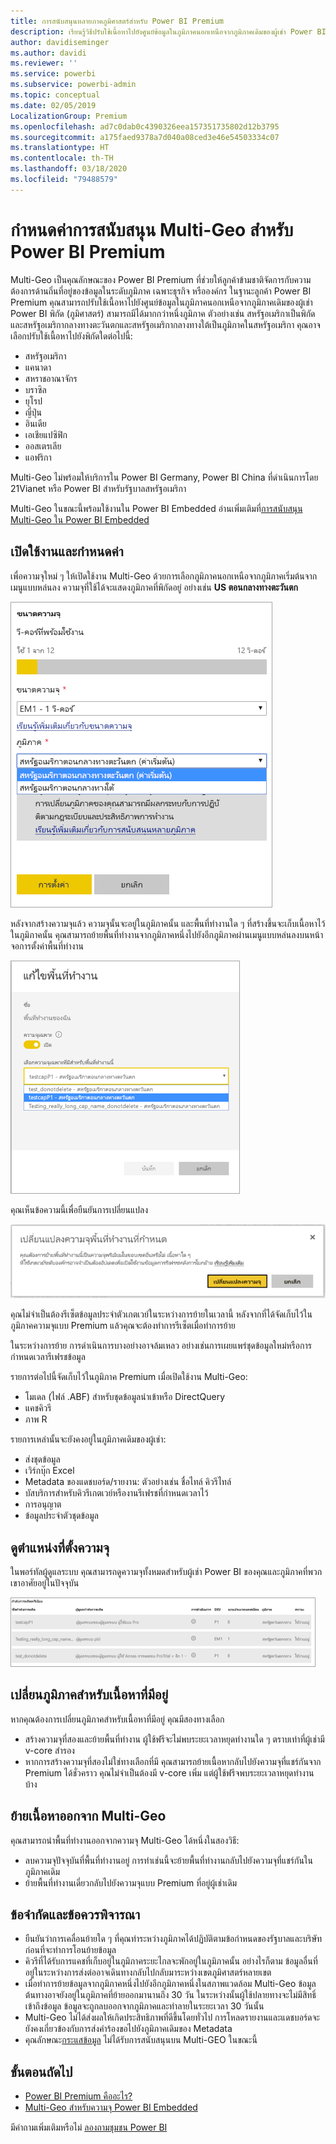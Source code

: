 ```yaml
---
title: การสนับสนุนหลายภาคภูมิศาสตร์สำหรับ Power BI Premium
description: เรียนรู้วิธีปรับใช้เนื้อหาไปยังศูนย์ข้อมูลในภูมิภาคนอกเหนือจากภูมิภาคเดิมของผู้เช่า Power BI
author: davidiseminger
ms.author: davidi
ms.reviewer: ''
ms.service: powerbi
ms.subservice: powerbi-admin
ms.topic: conceptual
ms.date: 02/05/2019
LocalizationGroup: Premium
ms.openlocfilehash: ad7c0dab0c4390326eea157351735802d12b3795
ms.sourcegitcommit: a175faed9378a7d040a08ced3e46e54503334c07
ms.translationtype: HT
ms.contentlocale: th-TH
ms.lasthandoff: 03/18/2020
ms.locfileid: "79488579"
---
```

# <a name="configure-multi-geo-support-for-power-bi-premium"></a>กำหนดค่าการสนับสนุน Multi-Geo สำหรับ Power BI Premium

Multi-Geo เป็นคุณลักษณะของ Power BI Premium ที่ช่วยให้ลูกค้าข้ามชาติจัดการกับความต้องการด้านถิ่นที่อยู่ของข้อมูลในระดับภูมิภาค เฉพาะธุรกิจ หรือองค์กร ในฐานะลูกค้า Power BI Premium คุณสามารถปรับใช้เนื้อหาไปยังศูนย์ข้อมูลในภูมิภาคนอกเหนือจากภูมิภาคเดิมของผู้เช่า Power BI พิกัด (ภูมิศาสตร์) สามารถมีได้มากกว่าหนึ่งภูมิภาค ตัวอย่างเช่น สหรัฐอเมริกาเป็นพิกัด และสหรัฐอเมริกากลางทางตะวันตกและสหรัฐอเมริกากลางทางใต้เป็นภูมิภาคในสหรัฐอเมริกา คุณอาจเลือกปรับใช้เนื้อหาไปยังพิกัดใดต่อไปนี้:

- สหรัฐอเมริกา
- แคนาดา
- สหราชอาณาจักร
- บราซิล
- ยุโรป
- ญี่ปุ่น
- อินเดีย
- เอเชียแปซิฟิก
- ออสเตรเลีย
- แอฟริกา

Multi-Geo ไม่พร้อมให้บริการใน Power BI Germany, Power BI China ที่ดำเนินการโดย 21Vianet หรือ Power BI สำหรับรัฐบาลสหรัฐอเมริกา

Multi-Geo ในขณะนี้พร้อมใช้งานใน Power BI Embedded อ่านเพิ่มเติมที่[การสนับสนุน Multi-Geo ใน Power BI Embedded](developer/embedded/embedded-multi-geo.md)

## <a name="enable-and-configure"></a>เปิดใช้งานและกำหนดค่า

เพื่อความจุใหม่ ๆ ให้เปิดใช้งาน Multi-Geo ด้วยการเลือกภูมิภาคนอกเหนือจากภูมิภาคเริ่มต้นจากเมนูแบบหล่นลง  ความจุที่ใช้ได้จะแสดงภูมิภาคที่พิกัดอยู่ อย่างเช่น **US ตอนกลางทางตะวันตก**

![ขนาดความจุ: เลือกภูมิภาค Power BI Multi-Geo](media/service-admin-premium-multi-geo/power-bi-multi-geo-capacity-size.png)

หลังจากสร้างความจุแล้ว ความจุนั้นจะอยู่ในภูมิภาคนั้น และพื้นที่ทำงานใด ๆ ที่สร้างขึ้นจะเก็บเนื้อหาไว้ในภูมิภาคนั้น คุณสามารถย้ายพื้นที่ทำงานจากภูมิภาคหนึ่งไปยังอีกภูมิภาคผ่านเมนูแบบหล่นลงบนหน้าจอการตั้งค่าพื้นที่ทำงาน

![แก้ไขพื้นที่ทำงาน: เลือกความจุที่ใช้งานได้ Power BI Multi-Geo](media/service-admin-premium-multi-geo/power-bi-multi-geo-edit-workspace.png)

คุณเห็นข้อความนี้เพื่อยืนยันการเปลี่ยนแปลง

![เปลี่ยนการยืนยันพื้นที่ทำงานที่กำหนด](media/service-admin-premium-multi-geo/power-bi-multi-geo-change-assigned-workspace-capacity.png)

คุณไม่จำเป็นต้องรีเซ็ตข้อมูลประจำตัวเกตเวย์ในระหว่างการย้ายในเวลานี้  หลังจากที่ได้จัดเก็บไว้ในภูมิภาคความจุแบบ Premium แล้วคุณจะต้องทำการรีเซ็ตเมื่อทำการย้าย

ในระหว่างการย้าย การดำเนินการบางอย่างอาจล้มเหลว อย่างเช่นการเผยแพร่ชุดข้อมูลใหม่หรือการกำหนดเวลารีเฟรชข้อมูล  

รายการต่อไปนี้จัดเก็บไว้ในภูมิภาค Premium เมื่อเปิดใช้งาน Multi-Geo:

- โมเดล (ไฟล์ .ABF) สำหรับชุดข้อมูลนำเข้าหรือ DirectQuery
- แคชคิวรี
- ภาพ R

รายการเหล่านั้นจะยังคงอยู่ในภูมิภาคเดิมของผู้เช่า:

- ส่งชุดข้อมูล
- เวิร์กบุ๊ก Excel
- Metadata ของแดชบอร์ด/รายงาน: ตัวอย่างเช่น ชื่อไทล์ คิวรีไทล์
- บัสบริการสำหรับคิวรีเกตเวย์หรืองานรีเฟรชที่กำหนดเวลาไว้
- การอนุญาต
- ข้อมูลประจำตัวชุดข้อมูล

## <a name="view-capacity-regions"></a>ดูตำแหน่งที่ตั้งความจุ

ในพอร์ทัลผู้ดูแลระบบ คุณสามารถดูความจุทั้งหมดสำหรับผู้เช่า Power BI ของคุณและภูมิภาคที่พวกเขาอาศัยอยู่ในปัจจุบัน

![ดูความจุแบบพรีเมียม](media/service-admin-premium-multi-geo/power-bi-multi-geo-premium-capacities.png) 

## <a name="change-the-region-for-existing-content"></a>เปลี่ยนภูมิภาคสำหรับเนื้อหาที่มีอยู่

หากคุณต้องการเปลี่ยนภูมิภาคสำหรับเนื้อหาที่มีอยู่ คุณมีสองทางเลือก

- สร้างความจุที่สองและย้ายพื้นที่ทำงาน ผู้ใช้ฟรีจะไม่พบระยะเวลาหยุดทำงานใด ๆ ตราบเท่าที่ผู้เช่ามี v-core สำรอง
- หากการสร้างความจุที่สองไม่ใช่ทางเลือกที่มี คุณสามารถย้ายเนื้อหากลับไปยังความจุที่แชร์กันจาก Premium ได้ชั่วคราว คุณไม่จำเป็นต้องมี v-core เพิ่ม แต่ผู้ใช้ฟรีจพบระยะเวลาหยุดทำงานบ้าง

## <a name="move-content-out-of-multi-geo"></a>ย้ายเนื้อหาออกจาก Multi-Geo  

คุณสามารถนำพื้นที่ทำงานออกจากความจุ Multi-Geo ได้หนึ่งในสองวิธี:

- ลบความจุปัจจุบันที่พื้นที่ทำงานอยู่  การทำเช่นนี้จะย้ายพื้นที่ทำงานกลับไปยังความจุที่แชร์กันในภูมิภาคเดิม
- ย้ายพื้นที่ทำงานเดี่ยวกลับไปยังความจุแบบ Premium ที่อยู่ผู้เช่าเดิม

## <a name="limitations-and-considerations"></a>ข้อจำกัดและข้อควรพิจารณา

- ยืนยันว่าการเคลื่อนย้ายใด ๆ ที่คุณทำระหว่างภูมิภาคได้ปฏิบัติตามข้อกำหนดของรัฐบาลและบริษัทก่อนที่จะทำการโอนย้ายข้อมูล
- คิวรีที่ได้รับการแคชที่เก็บอยู่ในภูมิภาคระยะไกลจะพักอยู่ในภูมิภาคนั้น อย่างไรก็ตาม ข้อมูลอื่นที่อยู่ในระหว่างการส่งต่ออาจเดินทางกลับไปกลับมาระหว่างเขตภูมิศาสตร์หลายเขต
- เมื่อทำการย้ายข้อมูลจากภูมิภาคหนึ่งไปยังอีกภูมิภาคหนึ่งในสภาพแวดล้อม Multi-Geo ข้อมูลต้นทางอาจยังอยู่ในภูมิภาคที่ย้ายออกมานานถึง 30 วัน ในระหว่างนั้นผู้ใช้ปลายทางจะไม่มีสิทธิ์เข้าถึงข้อมูล ข้อมูลจะถูกลบออกจากภูมิภาคและทำลายในระยะเวลา 30 วันนั้น
- Multi-Geo ไม่ได้ส่งผลให้เกิดประสิทธิภาพที่ดีขึ้นโดยทั่วไป การโหลดรายงานและแดชบอร์ดจะยังคงเกี่ยวข้องกับการส่งคำร้องขอไปยังภูมิภาคเดิมของ Metadata
- คุณลักษณะ[กระแสข้อมูล](service-dataflows-overview.md) ไม่ได้รับการสนับสนุนบน Multi-GEO ในขณะนี้

## <a name="next-steps"></a>ขั้นตอนถัดไป

- [Power BI Premium คืออะไร?](service-premium-what-is.md)
- [Multi-Geo สำหรับความจุ Power BI Embedded](developer/embedded/embedded-multi-geo.md)

มีคำถามเพิ่มเติมหรือไม่ [ลองถามชุมชน Power BI](https://community.powerbi.com/)
